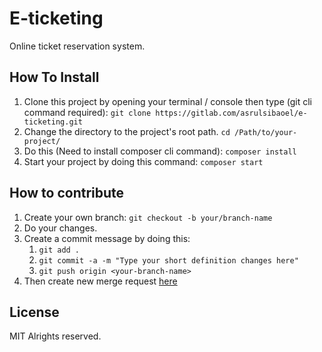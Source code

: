 # E-ticketing
  
Online ticket reservation system.  
  
## How To Install  
1. Clone this project by opening your terminal / console then type (git cli command required): `git clone https://gitlab.com/asrulsibaoel/e-ticketing.git`  
2. Change the directory to the project's root path. `cd /Path/to/your-project/`  
3. Do this (Need to install composer cli command): `composer install`  
4. Start your project by doing this command: `composer start`  
  
## How to contribute  
1. Create your own branch: `git checkout -b your/branch-name`  
2. Do your changes.  
3. Create a commit message by doing this:  
    1. `git add .`  
    2. `git commit -a -m "Type your short definition changes here"`  
    3. `git push origin <your-branch-name>`  
3. Then create new merge request [here](https://gitlab.com/asrulsibaoel/e-ticketing/merge_requests)  
  
## License  
MIT Alrights reserved.